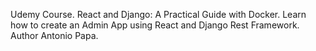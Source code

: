 Udemy Course.
React and Django: A Practical Guide with Docker.
Learn how to create an Admin App using React and Django Rest Framework.
Author Antonio Papa.


